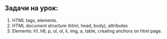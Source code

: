 ## Задачи на урок:

1. HTML tags, elements.
2. HTML document structure (html, head, body), attributes
3. Elements: h1..h6, p, ul, ol, li, img, a, table, creating anchors on html page.
